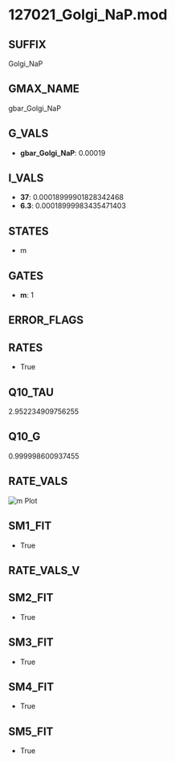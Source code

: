 # 127021_Golgi_NaP.mod

## SUFFIX

Golgi_NaP

## GMAX_NAME

gbar_Golgi_NaP

## G_VALS

- **gbar_Golgi_NaP**: 0.00019

## I_VALS

- **37**: 0.00018999901828342468
- **6.3**: 0.00018999983435471403

## STATES

- m

## GATES

- **m**: 1

## ERROR_FLAGS


## RATES

- True

## Q10_TAU

2.952234909756255

## Q10_G

0.999998600937455

## RATE_VALS

![m Plot](/Users/pbozelos/Dropbox/icg-Chai-Panos/supermodels/output_markdown_files/Na/127021_Golgi_NaP.mod/images/m.png)

## SM1_FIT

- True

## RATE_VALS_V

## SM2_FIT

- True

## SM3_FIT

- True

## SM4_FIT

- True

## SM5_FIT

- True

